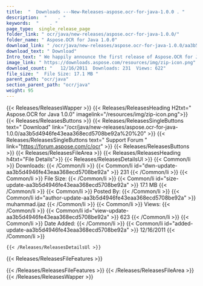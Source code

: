 ```yaml
---
title:  "  Downloads ---New-Releases-aspose.ocr-for-java-1.0.0 . " 
description:  "    . " 
keywords:  "    . " 
page_type:  single_release_page
folder_link: " ocr/java/new-releases/aspose.ocr-for-java-1.0.0/"
folder_name: " Aspose.OCR for Java 1.0.0"
download_link: " /ocr/java/new-releases/aspose.ocr-for-java-1.0.0/aa3b5d4946fe43eaa368ecd5708be92a"
download_text: " Download"
Intro_text: " We happily announce the first release of Aspose.OCR for Java. Aspose.OCR for Jav..."
image_link: " https://downloads.aspose.com/resources/img/zip-icon.png"
download_count: "   12/16/2011  Downloads: 231  Views: 622"
file_size: "  File Size: 17.1 MB "
parent_path: "ocr/java"
section_parent_path: "ocr/java"
weight: 95 
---
```


{{< Releases/ReleasesWapper >}}
  {{< Releases/ReleasesHeading H2txt=" Aspose.OCR for Java 1.0.0" imagelink="/resources/img/zip-icon.png">}}
  {{< Releases/ReleasesButtons >}}
    {{< Releases/ReleasesSingleButtons text=" Download" link="/ocr/java/new-releases/aspose.ocr-for-java-1.0.0/aa3b5d4946fe43eaa368ecd5708be92a%20%20" >}}
    {{< Releases/ReleasesSingleButtons text=" Support Forum " link="https://forum.aspose.com/c/ocr" >}}
  {{< Releases/ReleasesButtons >}}
  {{< Releases/ReleasesFileArea >}}
    {{< Releases/ReleasesHeading h4txt="File Details">}}
    {{< Releases/ReleasesDetailsUl >}}
            {{< Common/li  >}} Downloads: {{< /Common/li >}} 
      {{< Common/li id="dwn-update-aa3b5d4946fe43eaa368ecd5708be92a" >}} 231 {{< /Common/li >}} 
      {{< Common/li  >}} File Size: {{< /Common/li >}} 
      {{< Common/li id="size-update-aa3b5d4946fe43eaa368ecd5708be92a" >}} 17.1 MB {{< /Common/li >}} 
      {{< Common/li  >}} Posted By: {{< /Common/li >}} 
      {{< Common/li id="author-update-aa3b5d4946fe43eaa368ecd5708be92a" >}} muhammad.ijaz {{< /Common/li >}} 
      {{< Common/li  >}} Views: {{< /Common/li >}} 
      {{< Common/li id="view-update-aa3b5d4946fe43eaa368ecd5708be92a" >}} 623 {{< /Common/li >}} 
      {{< Common/li  >}} Date Added: {{< /Common/li >}} 
      {{< Common/li id="added-update-aa3b5d4946fe43eaa368ecd5708be92a" >}} 12/16/2011 {{< /Common/li >}} 

    {{< /Releases/ReleasesDetailsUl >}}

  {{< Releases/ReleasesFileFeatures >}}
      
  {{< /Releases/ReleasesFileFeatures >}}
 {{< /Releases/ReleasesFileArea >}}
{{< /Releases/ReleasesWapper >}}


